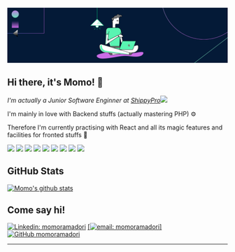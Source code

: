 ![momoramadori's banner](https://github.com/momoramadori/momoramadori/blob/master/images/1.png)

## Hi there, it's Momo! 👋

<p><em>I'm actually a Junior Software Enginner at <a href="https://www.shippypro.com/">ShippyPro</a><img src="https://media.giphy.com/media/8crK6V3SrdR97sQC1i/giphy.gif" width="30">
</em></p>

I'm mainly in love with Backend stuffs (actually mastering PHP) ⚙️

Therefore I'm currently practising with React and all its magic features and  facilities for fronted stuffs 🚀  

![](https://img.shields.io/badge/editor-VS%20Code-informational?style=flat&logo=Visual-Studio-Code&logoColor=white&color=59f4b2)
![](https://img.shields.io/badge/code-PHP-informational?style=flat&logo=PHP&logoColor=white&color=59f4b2)
![](https://img.shields.io/badge/DB-MySQL-informational?style=flat&logo=MySQL&logoColor=white&color=59f4b2)
![](https://img.shields.io/badge/code-JavaScript-informational?style=flat&logo=JavaScript&logoColor=white&color=59f4b2)
![](https://img.shields.io/badge/code-React-informational?style=flat&logo=React&logoColor=white&color=59f4b2)
![](https://img.shields.io/badge/library-jQuery-informational?style=flat&logo=jQuery&logoColor=white&color=59f4b2)
![](https://img.shields.io/badge/code-SASS-informational?style=flat&logo=Sass&logoColor=white&color=59f4b2)
![](https://img.shields.io/badge/fw-Bootstrap-informational?style=flat&logo=Bootstrap&logoColor=white&color=59f4b2)
![](https://img.shields.io/badge/fw-Laravel-informational?style=flat&logo=Laravel&logoColor=white&color=59f4b2)

## GitHub Stats

[![Momo's github stats](https://github-readme-stats.vercel.app/api?username=momoramadori&show_icons=true&theme=nightowl)](https://github.com/momoramadori/github-readme-stats)

## Come say hi!

[![Linkedin: momoramadori](https://img.shields.io/badge/momoramadori-blue?style=flat-square&logo=Linkedin&logoColor=white&link=https://www.linkedin.com/in/momoramadori/)](https://www.linkedin.com/in/momoramadori/)
<a href="mailto:momoramadori8@gmail.com">[![email: momoramadori](https://img.shields.io/badge/momoramadori-red?style=flat-square&logo=Gmail&logoColor=white)]</a>
[![GitHub momoramadori](https://img.shields.io/github/followers/momoramadori?label=follow&style=social)](https://github.com/momoramadori)

---


